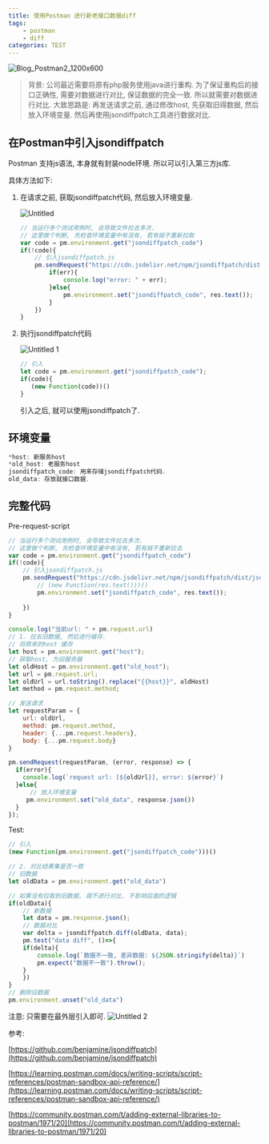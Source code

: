 ```yaml
---
title: 使用Postman 进行新老接口数据diff
tags: 
    - postman
    - diff
categories: TEST
---
```

![Blog_Postman2_1200x600](https://i.loli.net/2021/09/05/cyHrofv5zgKTaQx.png)


> 背景: 公司最近需要将原有php服务使用java进行重构. 为了保证重构后的接口正确性, 需要对数据进行对比, 保证数据的完全一致. 所以就需要对数据进行对比.
> 大致思路是: 再发送请求之前, 通过修改host, 先获取旧得数据, 然后放入环境变量. 然后再使用jsondiffpatch工具进行数据对比.
<!--more -->
## 在Postman中引入jsondiffpatch

Postman 支持js语法, 本身就有封装node环境. 所以可以引入第三方js库.

具体方法如下:

1. 在请求之前, 获取jsondiffpatch代码, 然后放入环境变量.

    ![Untitled](https://i.loli.net/2021/09/05/tyNPwzJKVi7S4Hl.png)

    ```jsx
    // 当运行多个测试用例时, 会导致文件拉去多次. 
    // 这里做个判断, 先检查环境变量中有没有, 若有就不重新拉取
    var code = pm.environment.get("jsondiffpatch_code")
    if(!code){
        // 引入jsondiffpatch.js
        pm.sendRequest("https://cdn.jsdelivr.net/npm/jsondiffpatch/dist/jsondiffpatch.umd.min.js", (err, res)=>{
            if(err){
                console.log("error: " + err);
            }else{
                pm.environment.set("jsondiffpatch_code", res.text());
            }
        })
    }
    ```

2. 执行jsondiffpatch代码

    ![Untitled 1](https://i.loli.net/2021/09/05/HanOXY7QvRst94F.png)

    ```jsx
    // 引入
    let code = pm.environment.get("jsondiffpatch_code");
    if(code){
       (new Function(code))() 
    }
    ```

    引入之后, 就可以使用jsondiffpatch了.

## 环境变量

```jsx
*host: 新服务host
*old_host: 老服务host
jsondiffpatch_code: 用来存储jsondiffpatch代码.
old_data: 存放就接口数据.
```

## 完整代码

Pre-request-script

```jsx
// 当运行多个测试用例时, 会导致文件拉去多次. 
// 这里做个判断, 先检查环境变量中有没有, 若有就不重新拉去
var code = pm.environment.get("jsondiffpatch_code")
if(!code){
    // 引入jsondiffpatch.js
    pm.sendRequest("https://cdn.jsdelivr.net/npm/jsondiffpatch/dist/jsondiffpatch.umd.min.js", (err, res)=>{
        // (new Function(res.text()))()
        pm.environment.set("jsondiffpatch_code", res.text());
        
    })
}

console.log("当前url: " + pm.request.url)
// 1. 拉去旧数据, 然后进行缓存.
// 将原来的host 缓存
let host = pm.environment.get("host");
// 获取host, 为旧服务器
let oldHost = pm.environment.get("old_host");
let url = pm.request.url;
let oldUrl = url.toString().replace("{{host}}", oldHost)
let method = pm.request.method;

// 发送请求
let requestParam = {
    url: oldUrl,
    method: pm.request.method,
    header: {...pm.request.headers},
    body: {...pm.request.body}
}

pm.sendRequest(requestParam, (error, response) => {
  if(error){
    console.log(`request url: [${oldUrl}], error: ${error}`)
  }else{
      // 放入环境变量
     pm.environment.set("old_data", response.json()) 
  }
});
```

Test:

```jsx
// 引入
(new Function(pm.environment.get("jsondiffpatch_code")))()

// 2. 对比结果集是否一致
// 旧数据
let oldData = pm.environment.get("old_data")

// 如果没有拉取到旧数据, 就不进行对比. 不影响后面的逻辑
if(oldData){
    // 新数据
    let data = pm.response.json();
    // 数据对比
    var delta = jsondiffpatch.diff(oldData, data);
    pm.test("data diff", ()=>{
    if(delta){
        console.log(`数据不一致, 差异数据: ${JSON.stringify(delta)}`)
        pm.expect("数据不一致").throw();
    }
    })
}
// 删除旧数据
pm.environment.unset("old_data")
```

注意: 只需要在最外层引入即可.
![Untitled 2](https://i.loli.net/2021/09/05/W3dCbwNLnuBIPmf.png)


参考:

[https://github.com/benjamine/jsondiffpatch](https://github.com/benjamine/jsondiffpatch)

[https://learning.postman.com/docs/writing-scripts/script-references/postman-sandbox-api-reference/](https://learning.postman.com/docs/writing-scripts/script-references/postman-sandbox-api-reference/)

[https://community.postman.com/t/adding-external-libraries-to-postman/1971/20](https://community.postman.com/t/adding-external-libraries-to-postman/1971/20)